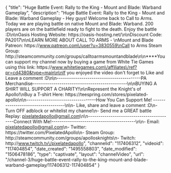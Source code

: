 {
    "title": "Huge Battle Event: Rally to the King - Mount and Blade: Warband Gameplay",
    "description": "Huge Battle Event: Rally to the King - Mount and Blade: Warband Gameplay - Hey guys!  Welcome back to Call to Arms.  Today we are playing battle on native Mount and Blade: Warband.  200 players are on the battlefield ready to fight to the death.  Enjoy the battle :D\n\nOasis Hosting Website: https:\/\/oasis-hosting.net\/\n\nDiscount Code: PA2017\n\nLEARN MORE ABOUT CALL TO ARMS - \nMount and Blade Patreon: https:\/\/www.patreon.com\/user?u=3830559\nCall to Arms Steam Group: http:\/\/steamcommunity.com\/groups\/calltoarmsmountandblade\n\n****You can support my channel now by buying a game from White Tie Games using this link: https:\/\/www.whitetiegames.com\/affiliates\/ref?pr=cd4380&type=main\n\nIf you enjoyed the video don't forget to Like and Leave a comment :D\n\n-----------------------------------------PA Merchandise----------------------------------------------\n\nBUYING A SHIRT WILL SUPPORT A CHARITY!\n\nRepresent the Knight's of Apollo!\nBuy a T-shirt Here: https:\/\/teespring.com\/stores\/pixelated-apollo\n\n----------------------------------How You Can Support Me! -----------------------------------\n\n- Like, share and leave a comment :D\n- Turn OFF adblock or whitelist my channel\n- Send me a GREAT battle Replay: pixelatedapollo@gmail.com\n\n------------------------------------------Connect With Me!-----------------------------------------\n\n- Email: pixelatedapollo@gmail.com\n- Twitter: https:\/\/twitter.com\/PixelatedApollo\n- Steam Group:  http:\/\/steamcommunity.com\/groups\/apollosknights\n- Twitch: http:\/\/www.twitch.tv\/pixelatedapollo",
    "channelid": "117406312",
    "videoid": "117404854",
    "date_created": "1495558803",
    "date_modified": "1506478186",
    "type": "captivate",
    "layout": "channelVideo",
    "url": "\/channel-3\/huge-battle-event-rally-to-the-king-mount-and-blade-warband-gameplay\/117406312-117404854"
}